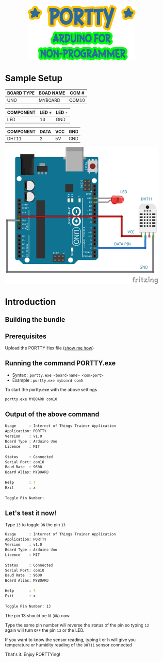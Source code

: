 <p align="center">
  <img src="https://github.com/krakenjriot/portty/blob/main/images/portty.png">
</p>

Sample Setup
============



| BOARD TYPE | BOAD NAME | COM # | 
| --------------- | --------------- | --------------- | 
| UNO     | MYBOARD | COM10 | 

| COMPONENT  |  LED + | LED - |
| --------------- | --------------- |  --------------- | 
| LED     | 13 | GND |


| COMPONENT	|  DATA | VCC	|	GND |
| --------------- | --------------- |  --------------- |   --------------- | 
| DHT11     | 2 | 5V | GND |


<img src="https://github.com/krakenjriot/portty/blob/main/images/led-sample.png" width="750" />    

Introduction 
============

Building the bundle
--------------------



Prerequisites 
--------------------
Upload the PORTTY Hex file  ([show me how](README-XLOADER.md))

Running the command PORTTY.exe
--------------------

- Syntax     : `portty.exe <board-name> <com-port>`
- Example    : `portty.exe myboard com5`
  
To start the portty.exe with the above settings

```sh
portty.exe MYBOARD com10
```

Output of the above command
--------------------

```sh
Usage      : Internet of Things Trainer Application
Application: PORTTY
Version    : v1.0
Board Type : Arduino Uno
Licence    : MIT

Status     : Connected
Serial Port: com10
Baud Rate  : 9600
Board Alias: MYBOARD

Help       : ?
Exit       : x

Toggle Pin Number:
```

Let's test it now!
--------------------

Type `13` to toggle `ON` the pin `13`

```sh
Usage      : Internet of Things Trainer Application
Application: PORTTY
Version    : v1.0
Board Type : Arduino Uno
Licence    : MIT

Status     : Connected
Serial Port: com10
Baud Rate  : 9600
Board Alias: MYBOARD

Help       : ?
Exit       : x

Toggle Pin Number: 13
```

The pin 13 should be lit (`ON`) now

Type the same pin number will reverse the status of the pin
so typing `13` again will turn `OFF` the pin `13` or the LED.

If you want to know the sensor reading, typing t or h will give you temperature or humidity reading of the `DHT11` sensor connected
 
That's it. Enjoy PORTTYing! 
 

 
 

 
